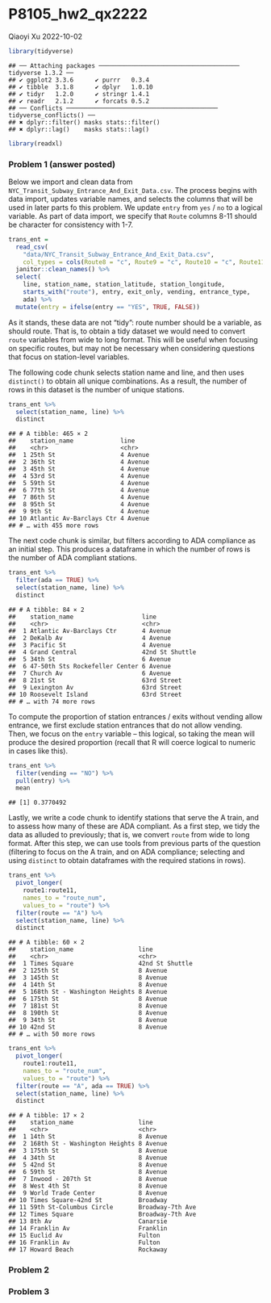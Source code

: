 P8105_hw2_qx2222
================
Qiaoyi Xu
2022-10-02

``` r
library(tidyverse)
```

    ## ── Attaching packages ─────────────────────────────────────── tidyverse 1.3.2 ──
    ## ✔ ggplot2 3.3.6      ✔ purrr   0.3.4 
    ## ✔ tibble  3.1.8      ✔ dplyr   1.0.10
    ## ✔ tidyr   1.2.0      ✔ stringr 1.4.1 
    ## ✔ readr   2.1.2      ✔ forcats 0.5.2 
    ## ── Conflicts ────────────────────────────────────────── tidyverse_conflicts() ──
    ## ✖ dplyr::filter() masks stats::filter()
    ## ✖ dplyr::lag()    masks stats::lag()

``` r
library(readxl)
```

### Problem 1 (answer posted)

Below we import and clean data from
`NYC_Transit_Subway_Entrance_And_Exit_Data.csv`. The process begins with
data import, updates variable names, and selects the columns that will
be used in later parts fo this problem. We update `entry` from `yes` /
`no` to a logical variable. As part of data import, we specify that
`Route` columns 8-11 should be character for consistency with 1-7.

``` r
trans_ent = 
  read_csv(
    "data/NYC_Transit_Subway_Entrance_And_Exit_Data.csv",
    col_types = cols(Route8 = "c", Route9 = "c", Route10 = "c", Route11 = "c")) %>% 
  janitor::clean_names() %>% 
  select(
    line, station_name, station_latitude, station_longitude, 
    starts_with("route"), entry, exit_only, vending, entrance_type, 
    ada) %>% 
  mutate(entry = ifelse(entry == "YES", TRUE, FALSE))
```

As it stands, these data are not “tidy”: route number should be a
variable, as should route. That is, to obtain a tidy dataset we would
need to convert `route` variables from wide to long format. This will be
useful when focusing on specific routes, but may not be necessary when
considering questions that focus on station-level variables.

The following code chunk selects station name and line, and then uses
`distinct()` to obtain all unique combinations. As a result, the number
of rows in this dataset is the number of unique stations.

``` r
trans_ent %>% 
  select(station_name, line) %>% 
  distinct
```

    ## # A tibble: 465 × 2
    ##    station_name             line    
    ##    <chr>                    <chr>   
    ##  1 25th St                  4 Avenue
    ##  2 36th St                  4 Avenue
    ##  3 45th St                  4 Avenue
    ##  4 53rd St                  4 Avenue
    ##  5 59th St                  4 Avenue
    ##  6 77th St                  4 Avenue
    ##  7 86th St                  4 Avenue
    ##  8 95th St                  4 Avenue
    ##  9 9th St                   4 Avenue
    ## 10 Atlantic Av-Barclays Ctr 4 Avenue
    ## # … with 455 more rows

The next code chunk is similar, but filters according to ADA compliance
as an initial step. This produces a dataframe in which the number of
rows is the number of ADA compliant stations.

``` r
trans_ent %>% 
  filter(ada == TRUE) %>% 
  select(station_name, line) %>% 
  distinct
```

    ## # A tibble: 84 × 2
    ##    station_name                   line           
    ##    <chr>                          <chr>          
    ##  1 Atlantic Av-Barclays Ctr       4 Avenue       
    ##  2 DeKalb Av                      4 Avenue       
    ##  3 Pacific St                     4 Avenue       
    ##  4 Grand Central                  42nd St Shuttle
    ##  5 34th St                        6 Avenue       
    ##  6 47-50th Sts Rockefeller Center 6 Avenue       
    ##  7 Church Av                      6 Avenue       
    ##  8 21st St                        63rd Street    
    ##  9 Lexington Av                   63rd Street    
    ## 10 Roosevelt Island               63rd Street    
    ## # … with 74 more rows

To compute the proportion of station entrances / exits without vending
allow entrance, we first exclude station entrances that do not allow
vending. Then, we focus on the `entry` variable – this logical, so
taking the mean will produce the desired proportion (recall that R will
coerce logical to numeric in cases like this).

``` r
trans_ent %>% 
  filter(vending == "NO") %>% 
  pull(entry) %>% 
  mean
```

    ## [1] 0.3770492

Lastly, we write a code chunk to identify stations that serve the A
train, and to assess how many of these are ADA compliant. As a first
step, we tidy the data as alluded to previously; that is, we convert
`route` from wide to long format. After this step, we can use tools from
previous parts of the question (filtering to focus on the A train, and
on ADA compliance; selecting and using `distinct` to obtain dataframes
with the required stations in rows).

``` r
trans_ent %>% 
  pivot_longer(
    route1:route11,
    names_to = "route_num",
    values_to = "route") %>% 
  filter(route == "A") %>% 
  select(station_name, line) %>% 
  distinct
```

    ## # A tibble: 60 × 2
    ##    station_name                  line           
    ##    <chr>                         <chr>          
    ##  1 Times Square                  42nd St Shuttle
    ##  2 125th St                      8 Avenue       
    ##  3 145th St                      8 Avenue       
    ##  4 14th St                       8 Avenue       
    ##  5 168th St - Washington Heights 8 Avenue       
    ##  6 175th St                      8 Avenue       
    ##  7 181st St                      8 Avenue       
    ##  8 190th St                      8 Avenue       
    ##  9 34th St                       8 Avenue       
    ## 10 42nd St                       8 Avenue       
    ## # … with 50 more rows

``` r
trans_ent %>% 
  pivot_longer(
    route1:route11,
    names_to = "route_num",
    values_to = "route") %>% 
  filter(route == "A", ada == TRUE) %>% 
  select(station_name, line) %>% 
  distinct
```

    ## # A tibble: 17 × 2
    ##    station_name                  line            
    ##    <chr>                         <chr>           
    ##  1 14th St                       8 Avenue        
    ##  2 168th St - Washington Heights 8 Avenue        
    ##  3 175th St                      8 Avenue        
    ##  4 34th St                       8 Avenue        
    ##  5 42nd St                       8 Avenue        
    ##  6 59th St                       8 Avenue        
    ##  7 Inwood - 207th St             8 Avenue        
    ##  8 West 4th St                   8 Avenue        
    ##  9 World Trade Center            8 Avenue        
    ## 10 Times Square-42nd St          Broadway        
    ## 11 59th St-Columbus Circle       Broadway-7th Ave
    ## 12 Times Square                  Broadway-7th Ave
    ## 13 8th Av                        Canarsie        
    ## 14 Franklin Av                   Franklin        
    ## 15 Euclid Av                     Fulton          
    ## 16 Franklin Av                   Fulton          
    ## 17 Howard Beach                  Rockaway

### Problem 2

### Problem 3
